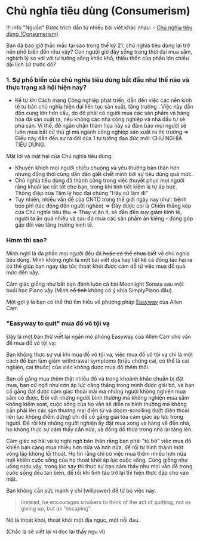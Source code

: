 # Chủ nghĩa tiêu dùng (Consumerism)

!!! info "Nguồn"
    Được trích dẫn từ nhiều bài viết khác nhau:
    - [Chủ nghĩa tiêu dùng (Consumerism)](https://www.facebook.com/owapakn/posts/2842305452675632/)

Bạn đã bao giờ thắc mắc tại sao trong thế kỷ 21, chủ nghĩa tiêu dùng lại trở nên phổ biến đến như vậy? Con người giờ đây sống trong thời đại mua sắm, nghịch lý so với với tư tưởng sống khắc khổ, thiếu thốn của phần lớn chiều dài lịch sử trước đó?

### 1. Sự phổ biến của chủ nghĩa tiêu dùng bắt đầu như thế nào và thực trạng xã hội hiện nay?

- Kể từ khi Cách mạng Công nghiệp phát triển, dẫn đến việc các nền kinh tế tư bản chủ nghĩa hiện đại liên tục sản xuất, tăng trưởng . Việc này dẫn đến cung lớn hơn cầu, do đó phải có người mua các sản phẩm và hàng hóa đã sản xuất ra, nếu không các nhà công nghiệp và nhà đầu tư sẽ phá sản. Vì thế, để ngăn chặn thảm họa này và đảm bảo mọi người sẽ luôn mua bất cứ thứ gì mà ngành công nghiệp sản xuất ra thị trường => Điều này dẫn đến sự ra đời của 1 tư tưởng đạo đức mới: CHỦ NGHĨA TIÊU DÙNG.

Mặt lợi và mặt hại của Chủ nghĩa tiêu dùng:

+ Khuyến khích mọi người chiều chuộng và yêu thương bản thân hơn nhưng đồng thời cũng dần dần giết chết mình bởi sự tiêu dùng quá mức.
+ Chủ nghĩa tiêu dùng đã thành công trong việc thuyết phục mọi người rằng khoái lạc rất tốt cho bạn, trong khi tính tiết kiệm là tự áp bức. Thông điệp của Tâm lý học đại chúng "Hãy cứ làm đi"
+ Tuy nhiên, nhiều vấn đề của CNTD trong thế giới ngày nay như : bệnh béo phì (tác động đến người nghèo) => Đây được coi là Chiến thắng kép của Chủ nghĩa tiêu thụ => Thay vi ăn ít, sẽ dẫn đến suy giảm kinh tế, người ta ăn quá nhiều và sau đó mua các sản phẩm ăn kiêng - đóng góp gấp đôi vào tăng trưởng kinh tế.

### Hmm thì sao?

Mình nghĩ là đa phần mọi người đều đã ~~hoặc có thể chưa~~ biết về chủ nghĩa tiêu dùng. Mình không nghĩ là một bài viết dọa hay liệt kê cả đống tác hại ra có thể giúp bạn ngay tập tức thoát khỏi được cám dỗ từ việc mua đồ quá mức đến vậy.

Cảm giác giống như bắt bạn đánh luôn cả bài Moonlight Sonata sau một buổi học Piano vậy (Mình ~~cố tình~~ không có ý khịa SimplyPiano đâu). 

Một gợi ý là bạn có thể thử tìm hiểu về phương pháp [Easyway](https://en.wikipedia.org/wiki/Allen_Carr) của Allen Carr. 

### "Easyway to quit" mua đồ vô tội vạ
Đây là một bản thử viết lại ngắn mô phỏng Easyway của Allen Carr cho vấn đề mua đồ vô tội vạ:

Bạn không thực sự vui khi mua đồ vô tội vạ, việc mua đồ vô tội vạ chỉ là một cách để bạn làm giảm withdrawal symptoms (triệu chứng cai, có thể là cai nghiện, cai thuốc) của việc không được mua đồ thêm thôi.

Bạn cố gắng mua thêm thật nhiều đồ và trong khoảnh khắc chuẩn bị đặt mua, bạn cứ ngỡ như cơn áp lực căng thẳng trong mình được giải bỏ, và bạn cố gắng đạt được cảm giác thoải mái mà những người không nghiện mua sắm có được. Đối với những người bình thường mà không nghiện mua sắm không kiểm soát, cuộc sống của họ vẫn sẽ diễn ra bình thường mà không cần phải lên các sàn thương mại điện tử và doom-scrolling (lướt điện thoại liên tục không điểm dừng) chỉ để cố gắng giải tỏa cảm giác áp lực trong người. Để rồi khi những người nghiện ấy đặt mua xong và hàng về đến nhà, họ không thực sự cảm thấy cần nữa, và đống đồ thừa trong nhà lại tăng lên.

Cảm giác sợ hãi và tự nghi ngờ bản thân rằng bạn phải "từ bỏ" việc mua đồ khiến bạn càng mua nhiều hơn nữa và hơn nữa, để rồi tự hình thành một vòng lặp không lối thoát. Họ tin rằng chỉ có việc mua thêm nhiều hơn nữa mới khiến cuộc sống của họ thoát khỏi áp lực cuộc sống. Cũng giống như uống rượu vậy, trong lúc say thì thực sự bạn cảm thấy như mọi vấn đề trong cuộc sống đều tan biến, để rồi khi tỉnh táo trở lại thì hiện thực đập cho vào mặt.

Bạn không cần sức mạnh ý chí (willpower) để từ bỏ việc này. 

>  Instead, he encourages smokers to think of the act of quitting, not as giving up, but as "escaping". 

Nó là thoát khỏi, thoát khỏi một địa ngục, một nỗi đau.

(Chắc là sẽ viết lại vì đọc lại thấy ngu vl)





